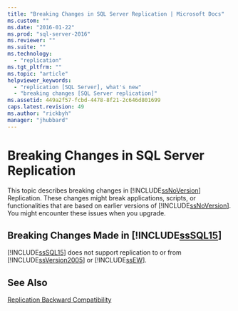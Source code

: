 ```yaml
---
title: "Breaking Changes in SQL Server Replication | Microsoft Docs"
ms.custom: ""
ms.date: "2016-01-22"
ms.prod: "sql-server-2016"
ms.reviewer: ""
ms.suite: ""
ms.technology: 
  - "replication"
ms.tgt_pltfrm: ""
ms.topic: "article"
helpviewer_keywords: 
  - "replication [SQL Server], what's new"
  - "breaking changes [SQL Server replication]"
ms.assetid: 449a2f57-fcbd-4478-8f21-2c646d801699
caps.latest.revision: 49
ms.author: "rickbyh"
manager: "jhubbard"
---
```

# Breaking Changes in SQL Server Replication
  This topic describes breaking changes in [!INCLUDE[ssNoVersion](../../a9notintoc/includes/ssnoversion-md.md)] Replication. These changes might break applications, scripts, or functionalities that are based on earlier versions of [!INCLUDE[ssNoVersion](../../a9notintoc/includes/ssnoversion-md.md)]. You might encounter these issues when you upgrade.  
  
## Breaking Changes Made in [!INCLUDE[ssSQL15](../../a9notintoc/includes/sssql15-md.md)]  
 [!INCLUDE[ssSQL15](../../a9notintoc/includes/sssql15-md.md)] does not support replication to or from [!INCLUDE[ssVersion2005](../../a9notintoc/includes/ssversion2005-md.md)] or [!INCLUDE[ssEW](../../a9retired/includes/ssew-md.md)].  
  
## See Also  
 [Replication Backward Compatibility](../../relational-databases/replication/replication-backward-compatibility.md)  
  
  